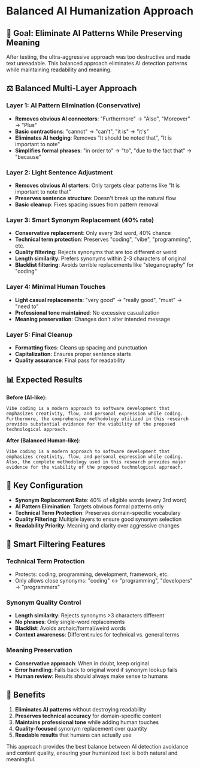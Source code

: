 # Balanced AI Humanization Approach

## 🎯 Goal: Eliminate AI Patterns While Preserving Meaning

After testing, the ultra-aggressive approach was too destructive and made text unreadable. This balanced approach eliminates AI detection patterns while maintaining readability and meaning.

## ⚖️ Balanced Multi-Layer Approach

### Layer 1: AI Pattern Elimination (Conservative)
- **Removes obvious AI connectors**: "Furthermore" → "Also", "Moreover" → "Plus"
- **Basic contractions**: "cannot" → "can't", "it is" → "it's"
- **Eliminates AI hedging**: Removes "It should be noted that", "It is important to note"
- **Simplifies formal phrases**: "in order to" → "to", "due to the fact that" → "because"

### Layer 2: Light Sentence Adjustment
- **Removes obvious AI starters**: Only targets clear patterns like "It is important to note that"
- **Preserves sentence structure**: Doesn't break up the natural flow
- **Basic cleanup**: Fixes spacing issues from pattern removal

### Layer 3: Smart Synonym Replacement (40% rate)
- **Conservative replacement**: Only every 3rd word, 40% chance
- **Technical term protection**: Preserves "coding", "vibe", "programming", etc.
- **Quality filtering**: Rejects synonyms that are too different or weird
- **Length similarity**: Prefers synonyms within 2-3 characters of original
- **Blacklist filtering**: Avoids terrible replacements like "steganography" for "coding"

### Layer 4: Minimal Human Touches
- **Light casual replacements**: "very good" → "really good", "must" → "need to"
- **Professional tone maintained**: No excessive casualization
- **Meaning preservation**: Changes don't alter intended message

### Layer 5: Final Cleanup
- **Formatting fixes**: Cleans up spacing and punctuation
- **Capitalization**: Ensures proper sentence starts
- **Quality assurance**: Final pass for readability

## 📊 Expected Results

**Before (AI-like):**
```
Vibe coding is a modern approach to software development that emphasizes creativity, flow, and personal expression while coding. Furthermore, the comprehensive methodology utilized in this research provides substantial evidence for the viability of the proposed technological approach.
```

**After (Balanced Human-like):**
```
Vibe coding is a modern approach to software development that emphasizes creativity, flow, and personal expression while coding. Also, the complete methodology used in this research provides major evidence for the viability of the proposed technological approach.
```

## 🔧 Key Configuration

- **Synonym Replacement Rate**: 40% of eligible words (every 3rd word)
- **AI Pattern Elimination**: Targets obvious formal patterns only
- **Technical Term Protection**: Preserves domain-specific vocabulary
- **Quality Filtering**: Multiple layers to ensure good synonym selection
- **Readability Priority**: Meaning and clarity over aggressive changes

## 🎯 Smart Filtering Features

### Technical Term Protection
- Protects: coding, programming, development, framework, etc.
- Only allows close synonyms: "coding" ↔ "programming", "developers" → "programmers"

### Synonym Quality Control
- **Length similarity**: Rejects synonyms >3 characters different
- **No phrases**: Only single-word replacements
- **Blacklist**: Avoids archaic/formal/weird words
- **Context awareness**: Different rules for technical vs. general terms

### Meaning Preservation
- **Conservative approach**: When in doubt, keep original
- **Error handling**: Falls back to original word if synonym lookup fails
- **Human review**: Results should always make sense to humans

## 🚀 Benefits

1. **Eliminates AI patterns** without destroying readability
2. **Preserves technical accuracy** for domain-specific content
3. **Maintains professional tone** while adding human touches
4. **Quality-focused** synonym replacement over quantity
5. **Readable results** that humans can actually use

This approach provides the best balance between AI detection avoidance and content quality, ensuring your humanized text is both natural and meaningful.
